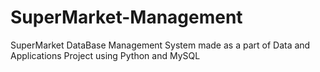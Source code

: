 # SuperMarket-Management
SuperMarket DataBase Management System made as a part of Data and Applications Project using Python and MySQL
